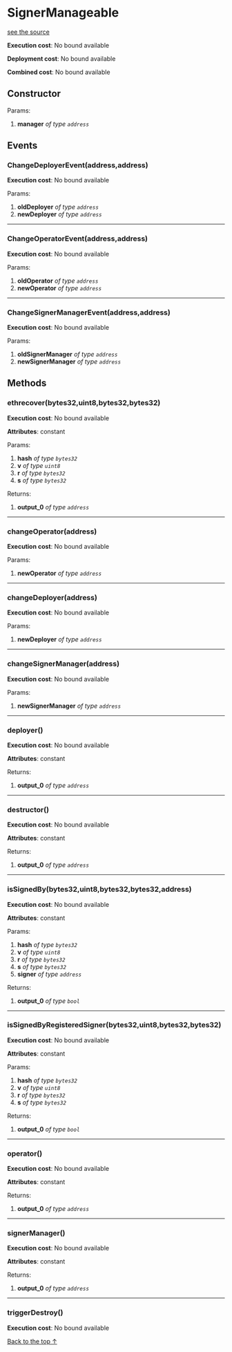 # SignerManageable
[see the source](git+https://github.com/hubiinetwork/nahmii-contracts/tree/master/contracts/SignerManageable.sol)


**Execution cost**: No bound available

**Deployment cost**: No bound available

**Combined cost**: No bound available

## Constructor



Params:

1. **manager** *of type `address`*

## Events
### ChangeDeployerEvent(address,address)


**Execution cost**: No bound available


Params:

1. **oldDeployer** *of type `address`*
2. **newDeployer** *of type `address`*

--- 
### ChangeOperatorEvent(address,address)


**Execution cost**: No bound available


Params:

1. **oldOperator** *of type `address`*
2. **newOperator** *of type `address`*

--- 
### ChangeSignerManagerEvent(address,address)


**Execution cost**: No bound available


Params:

1. **oldSignerManager** *of type `address`*
2. **newSignerManager** *of type `address`*


## Methods
### ethrecover(bytes32,uint8,bytes32,bytes32)


**Execution cost**: No bound available

**Attributes**: constant


Params:

1. **hash** *of type `bytes32`*
2. **v** *of type `uint8`*
3. **r** *of type `bytes32`*
4. **s** *of type `bytes32`*

Returns:


1. **output_0** *of type `address`*

--- 
### changeOperator(address)


**Execution cost**: No bound available


Params:

1. **newOperator** *of type `address`*


--- 
### changeDeployer(address)


**Execution cost**: No bound available


Params:

1. **newDeployer** *of type `address`*


--- 
### changeSignerManager(address)


**Execution cost**: No bound available


Params:

1. **newSignerManager** *of type `address`*


--- 
### deployer()


**Execution cost**: No bound available

**Attributes**: constant



Returns:


1. **output_0** *of type `address`*

--- 
### destructor()


**Execution cost**: No bound available

**Attributes**: constant



Returns:


1. **output_0** *of type `address`*

--- 
### isSignedBy(bytes32,uint8,bytes32,bytes32,address)


**Execution cost**: No bound available

**Attributes**: constant


Params:

1. **hash** *of type `bytes32`*
2. **v** *of type `uint8`*
3. **r** *of type `bytes32`*
4. **s** *of type `bytes32`*
5. **signer** *of type `address`*

Returns:


1. **output_0** *of type `bool`*

--- 
### isSignedByRegisteredSigner(bytes32,uint8,bytes32,bytes32)


**Execution cost**: No bound available

**Attributes**: constant


Params:

1. **hash** *of type `bytes32`*
2. **v** *of type `uint8`*
3. **r** *of type `bytes32`*
4. **s** *of type `bytes32`*

Returns:


1. **output_0** *of type `bool`*

--- 
### operator()


**Execution cost**: No bound available

**Attributes**: constant



Returns:


1. **output_0** *of type `address`*

--- 
### signerManager()


**Execution cost**: No bound available

**Attributes**: constant



Returns:


1. **output_0** *of type `address`*

--- 
### triggerDestroy()


**Execution cost**: No bound available




[Back to the top ↑](#signermanageable)
